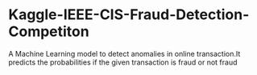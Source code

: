 # Kaggle-IEEE-CIS-Fraud-Detection-Competiton

A Machine Learning model to detect anomalies in online transaction.It predicts the probabilities if the given transaction is fraud or not fraud
